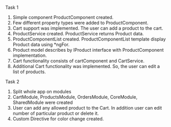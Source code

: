 Task 1
1) Simple component ProductComponent created.
2) Few different property types were added to ProductComponent.
3) Cart support was implemented. The user can add a product to the cart.
4) ProductService created. ProductService returns Product data.
5) ProductComponentList created. ProductComponentList template display Product data using *ngFor.
6) Product model describes by IProduct interface with ProductComponent implementation.
7) Cart functionality consists of cartComponent and CartService.
7) Additional Cart functionality was implemented. So, the user can edit a list of products.

Task 2
1) Split whole app on modules
2) CartModule, ProductsModule, OrdersModule, CoreModule, SharedModule were created
3) User can add any allowed product to the Cart. In addition user can edit number of particular product or delete it.
4) Custom Directive for color change created.
